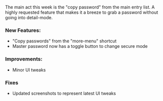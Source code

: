 The main act this week is the "copy password" from the main entry list. <!--more-->A highly requested feature that makes it a breeze to grab a password without going into detail-mode.

### New Features:
- "Copy passwords" from the "more-menu" shortcut
- Master password now has a toggle button to change secure mode

### Improvements:
- Minor UI tweaks

### Fixes
- Updated screenshots to represent latest UI tweaks
